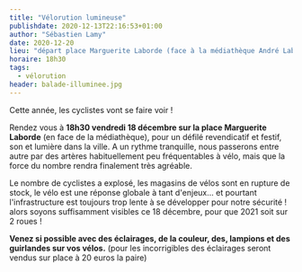 ```yaml
---
title: "Vélorution lumineuse"
publishdate: 2020-12-13T22:16:53+01:00
author: "Sébastien Lamy"
date: 2020-12-20
lieu: "départ place Marguerite Laborde (face à la médiathèque André Labarrère)"
horaire: 18h30
tags:
  - vélorution
header: balade-illuminee.jpg
---
```

Cette année, les cyclistes vont se faire voir !

<!--more-->

Rendez vous à **18h30 vendredi 18 décembre sur la place Marguerite Laborde** 
(en face de la médiathèque), pour un défilé revendicatif et festif, son et 
lumière dans la ville. A un rythme tranquille, nous passerons entre autre par 
des artères habituellement peu fréquentables à vélo, mais que la force du 
nombre rendra finalement très agréable.

Le nombre de cyclistes a explosé, les magasins de vélos sont en rupture de 
stock, le vélo est une réponse globale à tant d'enjeux... et pourtant 
l'infrastructure est toujours trop lente à se développer pour notre sécurité ! 
alors soyons suffisamment visibles ce 18 décembre, pour que 2021 soit sur 2 
roues !

**Venez si possible avec des éclairages, de la couleur, des, lampions et des 
guirlandes sur vos vélos.** (pour les incorrigibles des éclairages seront 
vendus sur place à 20 euros la paire)
